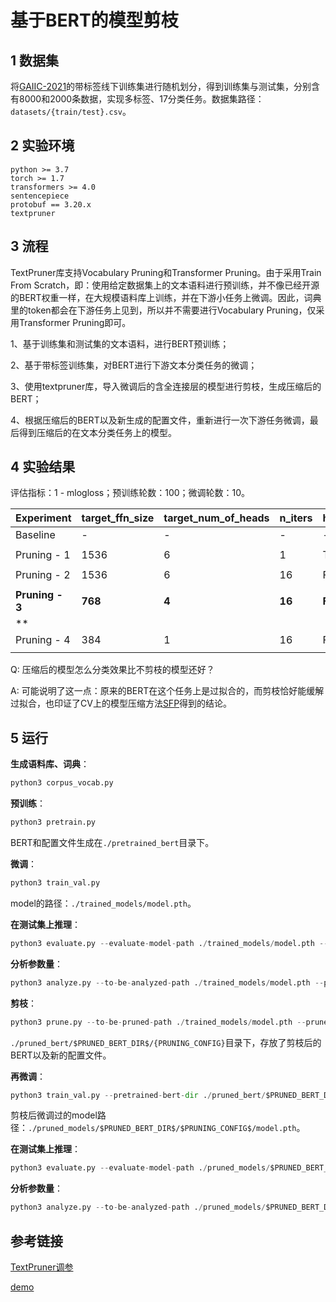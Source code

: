 # 基于BERT的模型剪枝

## 1 数据集

将[GAIIC-2021](https://tianchi.aliyun.com/competition/entrance/531852/information?lang=zh-cn)的带标签线下训练集进行随机划分，得到训练集与测试集，分别含有8000和2000条数据，实现多标签、17分类任务。数据集路径：`datasets/{train/test}.csv`。

## 2 实验环境

```
python >= 3.7
torch >= 1.7
transformers >= 4.0
sentencepiece
protobuf == 3.20.x
textpruner
```

## 3 流程

TextPruner库支持Vocabulary Pruning和Transformer Pruning。由于采用Train From Scratch，即：使用给定数据集上的文本语料进行预训练，并不像已经开源的BERT权重一样，在大规模语料库上训练，并在下游小任务上微调。因此，词典里的token都会在下游任务上见到，所以并不需要进行Vocabulary Pruning，仅采用Transformer Pruning即可。

1、基于训练集和测试集的文本语料，进行BERT预训练；

2、基于带标签训练集，对BERT进行下游文本分类任务的微调；

3、使用textpruner库，导入微调后的含全连接层的模型进行剪枝，生成压缩后的BERT；

4、根据压缩后的BERT以及新生成的配置文件，重新进行一次下游任务微调，最后得到压缩后的在文本分类任务上的模型。

## 4 实验结果

评估指标：1 - mlogloss；预训练轮数：100；微调轮数：10。

| Experiment      | target_ffn_size     | target_num_of_heads | n_iters | head_even_masking     | use_logits | Metric     | Params |
| --------------- | ------- | -------- | ------- | --------- | ---------- | ---------- | ----------------- |
| Baseline        | -       | -        | -       | -         | -          | 0.8990     | 102,281,233
            |
| Pruning - 1     | 1536    | 6        | 1       | True      | False      | 0.9175     | 59,781,649
            |
| Pruning - 2     | 1536    | 6        | 16      | False     | True       | 0.9193     | 59,978,449
            |
| **Pruning - 3** | **768** | **4**    | **16**  | **False** | **True**   | **0.9114** | **41,287,057
**        |
| Pruning - 4     | 384     | 1        | 16      | False     | True       | 0.8930     | 27,906,961
            |

Q: 压缩后的模型怎么分类效果比不剪枝的模型还好？

A: 可能说明了这一点：原来的BERT在这个任务上是过拟合的，而剪枝恰好能缓解过拟合，也印证了CV上的模型压缩方法[SFP](https://arxiv.org/abs/1808.06866)得到的结论。

## 5 运行

**生成语料库、词典**：

```python
python3 corpus_vocab.py
```

**预训练**：

```python
python3 pretrain.py
```

BERT和配置文件生成在`./pretrained_bert`目录下。

**微调**：

```python
python3 train_val.py
```

model的路径：`./trained_models/model.pth`。

**在测试集上推理**：

```python
python3 evaluate.py --evaluate-model-path ./trained_models/model.pth --pretrained-bert-dir ./pretrained_bert/
```

**分析参数量**：

```python
python3 analyze.py --to-be-analyzed-path ./trained_models/model.pth --pretrained-bert-dir ./pretrained_bert/
```

**剪枝**：

```python
python3 prune.py --to-be-pruned-path ./trained_models/model.pth --prune-bert-save-dir ./pruned_bert/$PRUNED_BERT_DIR$
```

`./pruned_bert/$PRUNED_BERT_DIR$/{PRUNING_CONFIG}`目录下，存放了剪枝后的BERT以及新的配置文件。

**再微调**：

```python
python3 train_val.py --pretrained-bert-dir ./pruned_bert/$PRUNED_BERT_DIR$/$PRUNING_CONFIG$ --train-model-save-dir ./pruned_models/$PRUNED_BERT_DIR$/$PRUNING_CONFIG$
```

剪枝后微调过的model路径：`./pruned_models/$PRUNED_BERT_DIR$/$PRUNING_CONFIG$/model.pth`。

**在测试集上推理**：

```python
python3 evaluate.py --evaluate-model-path ./pruned_models/$PRUNED_BERT_DIR$/$PRUNING_CONFIG$/model.pth --pretrained-bert-dir ./pruned_bert/$PRUNED_BERT_DIR$/$PRUNING_CONFIG$
```

**分析参数量**：

```python
python3 analyze.py --to-be-analyzed-path ./pruned_models/$PRUNED_BERT_DIR$/$PRUNING_CONFIG$/model.pth --pretrained-bert-dir ./pruned_bert/$PRUNED_BERT_DIR}/{PRUNING_CONFIG}
```

## 参考链接

[TextPruner调参](https://zhuanlan.zhihu.com/p/469103382)

[demo](https://blog.51cto.com/u_14156307/5274012)


